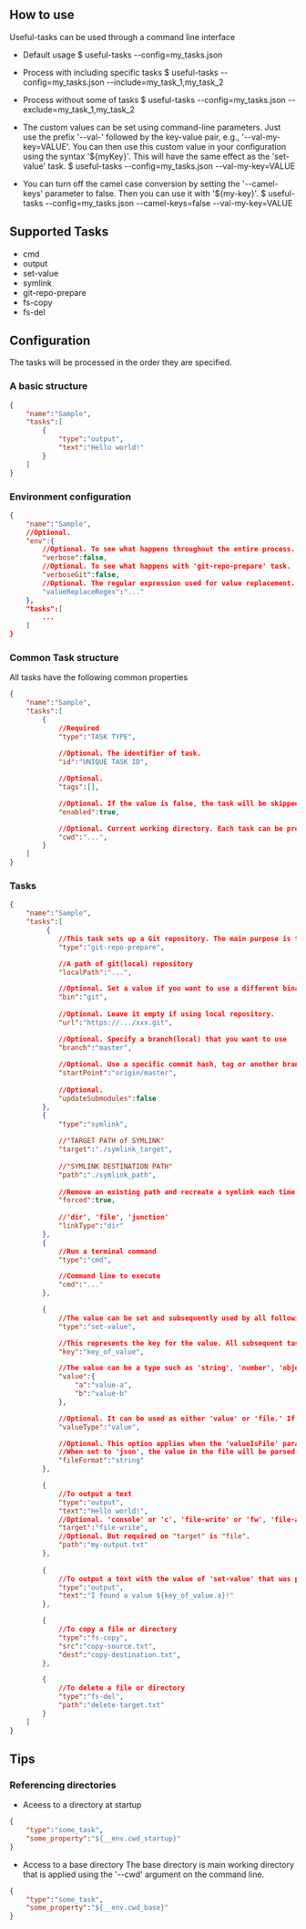 

## How to use

Useful-tasks can be used through a command line interface

* Default usage
 $ useful-tasks --config=my_tasks.json

* Process with including specific tasks
 $ useful-tasks --config=my_tasks.json --include=my_task_1,my_task_2

* Process without some of tasks
 $ useful-tasks --config=my_tasks.json --exclude=my_task_1,my_task_2

* The custom values can be set using command-line parameters. Just use the prefix '--val-' followed by the key-value pair, e.g., '--val-my-key=VALUE'. You can then use this custom value in your configuration using the syntax '${myKey}'. This will have the same effect as the 'set-value' task.
 $ useful-tasks --config=my_tasks.json --val-my-key=VALUE

* You can turn off the camel case conversion by setting the '--camel-keys' parameter to false. Then you can use it with '${my-key}'.
 $ useful-tasks --config=my_tasks.json --camel-keys=false --val-my-key=VALUE

## Supported Tasks
* cmd
* output
* set-value
* symlink
* git-repo-prepare
* fs-copy
* fs-del

## Configuration
The tasks will be processed in the order they are specified.

### A basic structure
```json
{
    "name":"Sample",
    "tasks":[
        {
            "type":"output",
            "text":"Hello world!"
        }
    ]
}
```

### Environment configuration
```json
{
    "name":"Sample",
    //Optional.
    "env":{
        //Optional. To see what happens throughout the entire process.
        "verbose":false,
        //Optional. To see what happens with 'git-repo-prepare' task.
        "verboseGit":false,
        //Optional. The regular expression used for value replacement. A default regex is targeting a format such as '${VALUE_REFERENCE}'. DEFAULT="\\$\\{([a-zA-Z0-9\\.\\-_]*)\\}"
        "valueReplaceRegex":"..."
    },
    "tasks":[
        ...
    ]
}
```

### Common Task structure
All tasks have the following common properties

```json
{
    "name":"Sample",
    "tasks":[
        {
            //Required
            "type":"TASK TYPE",
            
            //Optional. The identifier of task.
            "id":"UNIQUE TASK ID",

            //Optional.
            "tags":[],

            //Optional. If the value is false, the task will be skipped without being processed. DEFAULT=true
            "enabled":true,

            //Optional. Current working directory. Each task can be proccessed in a different directory. DEFAULT="."
            "cwd":"...",
        }
    ]
}
```

### Tasks
```json
{
    "name":"Sample",
    "tasks":[
         {
            //This task sets up a Git repository. The main purpose is to prepare the Git repository to be usable, utilizing various Git commands such as clone, checkout, reset, fetch, and clean.
            "type":"git-repo-prepare",

            //A path of git(local) repository
            "localPath":"...",

            //Optional. Set a value if you want to use a different binary of git. DEFAULT="git"
            "bin":"git",
            
            //Optional. Leave it empty if using local repository.
            "url":"https://.../xxx.git",

            //Optional. Specify a branch(local) that you want to use
            "branch":"master",
            
            //Optional. Use a specific commit hash, tag or another branch(e.g origin/master)
            "startPoint":"origin/master",
            
            //Optional.
            "updateSubmodules":false
        },
        {
            "type":"symlink",
            
            //"TARGET PATH of SYMLINK"
            "target":"./symlink_target",
            
            //"SYMLINK DESTINATION PATH"
            "path":"./symlink_path",
            
            //Remove an existing path and recreate a symlink each time the process is executed
            "forced":true,
            
            //'dir', 'file', 'junction'
            "linkType":"dir"
        },
        {
            //Run a terminal command
            "type":"cmd",

            //Command line to execute
            "cmd":"..."
        },

        {
            //The value can be set and subsequently used by all following tasks. 
            "type":"set-value",

            //This represents the key for the value. All subsequent tasks will access the value using this key.
            "key":"key_of_value",

            //The value can be a type such as 'string', 'number', 'object' or 'file path'
            "value":{
                "a":"value-a",
                "b":"value-b"
            },

            //Optional. It can be used as either 'value' or 'file.' If the 'valueType' is 'file,' the 'value' must be a file path. DEFAULT="value"
            "valueType":"value",

            //Optional. This option applies when the 'valueIsFile' parameter is set to 'file', and can be set to either 'json' or 'string'. 
            //When set to 'json', the value in the file will be parsed as JSON. DEFAULT="string"
            "fileFormat":"string"
        },

        {
            //To output a text
            "type":"output",
            "text":"Hello world!",
            //Optional. 'console' or 'c', 'file-write' or 'fw', 'file-append' or 'fa'. Default="console"
            "target":"file-write",
            //Optional. But required on "target" is "file".
            "path":"my-output.txt"
        },
        
        {
            //To output a text with the value of 'set-value' that was previously set.
            "type":"output",
            "text":"I found a value ${key_of_value.a}!"
        },

        {
            //To copy a file or directory
            "type":"fs-copy",
            "src":"copy-source.txt",
            "dest":"copy-destination.txt",
        },

        {
            //To delete a file or directory
            "type":"fs-del",
            "path":"delete-target.txt"
        }
    ]
}
```

## Tips

### Referencing directories
* Aceess to a directory at startup

```json
{
    "type":"some_task",
    "some_property":"${__env.cwd_startup}"
}
```

* Access to a base directory
The base directory is main working directory that is applied using the '--cwd' argument on the command line.

```json
{
    "type":"some_task",
    "some_property":"${__env.cwd_base}"
}
```